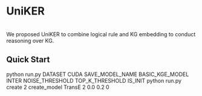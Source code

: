 # UniKER
<br>
We proposed UniKER to combine logical rule and KG embedding to conduct reasoning over KG.

## Quick Start
python run.py DATASET CUDA SAVE_MODEL_NAME BASIC_KGE_MODEL INTER NOISE_THRESHOLD TOP_K_THRESHOLD IS_INIT
python run.py create 2 create_model TransE 2 0.0 0.2 0
